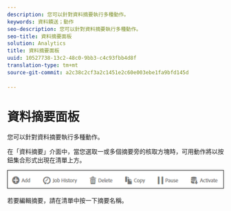 ```yaml
---
description: 您可以針對資料摘要執行多種動作。
keywords: 資料饋送；動作
seo-description: 您可以針對資料摘要執行多種動作。
seo-title: 資料摘要面板
solution: Analytics
title: 資料摘要面板
uuid: 10527738-13c2-48c0-9bb3-c4c93fbb4d8f
translation-type: tm+mt
source-git-commit: a2c38c2cf3a2c1451e2c60e003ebe1fa9bfd145d

---
```



# 資料摘要面板

您可以針對資料摘要執行多種動作。

在「資料摘要」介面中，當您選取一或多個摘要旁的核取方塊時，可用動作將以按鈕集合形式出現在清單上方。

![](assets/actions.png)

若要編輯摘要，請在清單中按一下摘要名稱。
